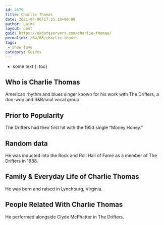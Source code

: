 ```yaml
---
id: 4679
title: Charlie Thomas
date: 2021-04-06T17:25:18+00:00
author: Laima
layout: post
guid: https://ukdataservers.com/charlie-thomas/
permalink: /04/06/charlie-thomas
tags:
 - show love
category: Guides
---
```


* some text
{: toc}


## Who is Charlie Thomas
                  
                  
                  
American rhythm and blues singer known for his work with The Drifters, a doo-wop and R&B/soul vocal group.
                  
              
            
              
            
                
                
                
## Prior to Popularity
                  
                  
                  
The Drifters had their first hit with the 1953 single &#8220;Money Honey.&#8221;
                  
              
            
              
            
                
                
                
## Random data
                  
                  
                  
He was inducted into the Rock and Roll Hall of Fame as a member of The Drifters in 1988.
                  
              
            
              
            
                
                
                
## Family & Everyday Life of Charlie Thomas
                  
                  
                  
He was born and raised in Lynchburg, Virginia.
                  
              
            
              
            
                
                
                
## People Related With Charlie Thomas
                  
                  
                  
He performed alongside Clyde McPhatter in The Drifters.
                  
              
            
              
            
                
              
            
              
              
            
            
              
            
          
          
          